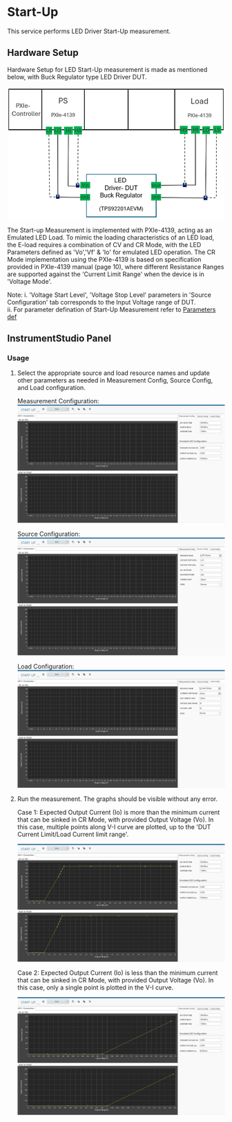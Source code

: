 # Start-Up
This service performs LED Driver Start-Up measurement.

## Hardware Setup

   Hardware Setup for LED Start-Up measurement is made as mentioned below, with Buck Regulator type LED Driver DUT. 
   
   ![alt text](https://github.com/NI-Measurement-Plug-Ins/pmic-labview/blob/main/docs/measurements/meas-images/LED_Driver/LED_Startup_HWSetup.png)
   
   The Start-up Measurement is implemented with PXIe-4139, acting as an Emulated LED Load. To mimic the loading characteristics of an LED load, the E-load requires a combination of CV and CR Mode, with the LED Parameters defined as 'Vo','Vf' & 'Io' for emulated LED operation. The CR Mode implementation using the PXIe-4139 is based on specification provided in PXIe-4139 manual (page 10), where different Resistance Ranges are supported against the 'Current Limit Range' when the device is in 'Voltage Mode'.

   Note: 
         i. 'Voltage Start Level', 'Voltage Stop Level' parameters in 'Source Configuration' tab corresponds to the Input Voltage range of DUT.   
         ii. For parameter defination of Start-Up Measurement refer to [Parameters def](https://github.com/NI-Measurement-Plug-Ins/pmic-labview/blob/main/docs/measurements/common/parameters-def.md)

## InstrumentStudio Panel

### Usage

1. Select the appropriate source and load resource names and update other parameters as needed in Measurement Config, Source Config, and Load configuration.

   Measurement Configuration:
   ![alt text](https://github.com/NI-Measurement-Plug-Ins/pmic-labview/blob/main/docs/measurements/meas-images/LED_Driver/LED_Startup_MeasConfig.png)

   Source Configuration:   
   ![alt text](https://github.com/NI-Measurement-Plug-Ins/pmic-labview/blob/main/docs/measurements/meas-images/LED_Driver/LED_Startup_SourceConfig.png)

   Load Configuration:   
   ![alt text](https://github.com/NI-Measurement-Plug-Ins/pmic-labview/blob/main/docs/measurements/meas-images/LED_Driver/LED_Startup_LoadConfig.png)
    

2. Run the measurement. The graphs should be visible without any error.

   Case 1: Expected Output Current (Io) is more than the minimum current that can be sinked in CR Mode, with provided Output Voltage (Vo). In this case, multiple points along V-I curve are plotted, up to the 'DUT Current Limit/Load Current limit range'.
   
   ![alt text](https://github.com/NI-Measurement-Plug-Ins/pmic-labview/blob/main/docs/measurements/meas-images/LED_Driver/LED_Startup_Io_gt_Imin.png)

   Case 2: Expected Output Current (Io) is less than the minimum current that can be sinked in CR Mode, with provided Output Voltage (Vo). In this case, only a single point is plotted in the V-I curve.
   
   ![alt text](https://github.com/NI-Measurement-Plug-Ins/pmic-labview/blob/main/docs/measurements/meas-images/LED_Driver/LED_Startup_Io_lt_Imin.png)
   

   
